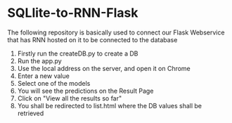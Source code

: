 # SQLlite-to-RNN-Flask
The following repository is basically used to connect our Flask Webservice that has RNN hosted on it to be connected to the database

1) Firstly run the createDB.py to create a DB
2) Run the app.py
3) Use the local address on the server, and open it on Chrome
4) Enter a new value
5) Select one of the models
6) You will see the predictions on the Result Page
7) Click on "View all the results so far"
8) You shall be redirected to list.html where the DB values shall be retrieved
